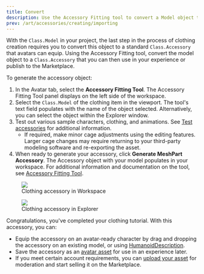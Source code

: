 ```yaml
---
title: Convert
description: Use the Accessory Fitting tool to convert a Model object to an Accessory.
prev: /art/accessories/creating/importing
---
```


With the `Class.Model` in your project, the last step in the process of clothing creation requires you to convert this object to a standard `Class.Accessory` that avatars can equip. Using the Accessory Fitting tool, convert the model object to a `Class.Accessory` that you can then use in your experience or publish to the Marketplace.

To generate the accessory object:

1. In the Avatar tab, select the **Accessory Fitting Tool**. The Accessory Fitting Tool panel displays on the left side of the workspace.
2. Select the `Class.Model` of the clothing item in the viewport. The tool's text field populates with the name of the object selected. Alternatively, you can select the object within the Explorer window.
3. Test out various sample characters, clothing, and animations. See [Test accessories](../../../art/accessories/accessory-fitting-tool.md#test-accessories) for additional information.
   - If required, make minor cage adjustments using the editing features. Larger cage changes may require returning to your third-party modeling software and re-exporting the asset.
4. When ready to generate your accessory, click **Generate MeshPart Accessory**. The Accessory object with your model populates in your workspace.
   For additional information and documentation on the tool, see [Accessory Fitting Tool](../../../art/accessories/accessory-fitting-tool.md).

<GridContainer numColumns="2">
  <figure>
    <img src="../../../assets/art/accessories/creating/Exporting-Clothing-in-Studio-Highlight.png" />
    <figcaption>Clothing accessory in Workspace</figcaption>
  </figure>
  <figure>
    <img src="../../../assets/art/accessories/creating/Exporting-Accessory-Explorer.png" />
    <figcaption>Clothing accessory in Explorer</figcaption>
  </figure>
</GridContainer>

<Alert severity = 'success'>
Congratulations, you've completed your clothing tutorial. With this accessory, you can:

- Equip the accessory on an avatar-ready character by drag and dropping the accessory on an existing model, or using [HumanoidDescription](../../../characters/appearance.md#humanoiddescription).
- Save the accessory as an [avatar asset](../../../projects/assets/index.md#for-avatars) for use in an experience later.
- If you meet certain account requirements, you can [upload your asset](../../../marketplace/publish-to-marketplace.md) for moderation and start selling it on the Marketplace.

</Alert>
